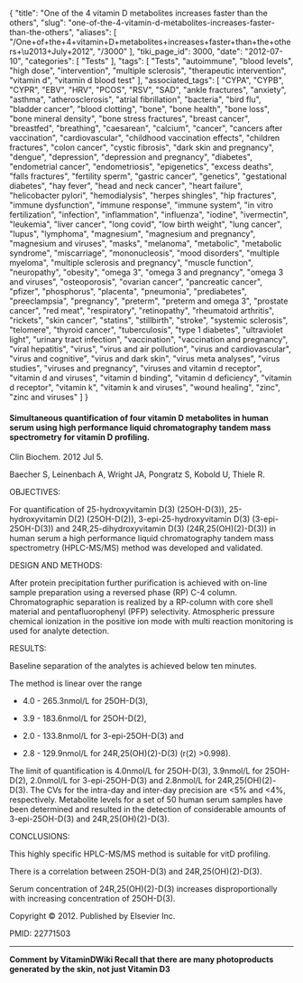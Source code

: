 {
    "title": "One of the 4 vitamin D metabolites increases faster than the others",
    "slug": "one-of-the-4-vitamin-d-metabolites-increases-faster-than-the-others",
    "aliases": [
        "/One+of+the+4+vitamin+D+metabolites+increases+faster+than+the+others+\u2013+July+2012",
        "/3000"
    ],
    "tiki_page_id": 3000,
    "date": "2012-07-10",
    "categories": [
        "Tests"
    ],
    "tags": [
        "Tests",
        "autoimmune",
        "blood levels",
        "high dose",
        "intervention",
        "multiple sclerosis",
        "therapeutic intervention",
        "vitamin d",
        "vitamin d blood test"
    ],
    "associated_tags": [
        "CYPA",
        "CYPB",
        "CYPR",
        "EBV",
        "HRV",
        "PCOS",
        "RSV",
        "SAD",
        "ankle fractures",
        "anxiety",
        "asthma",
        "atherosclerosis",
        "atrial fibrillation",
        "bacteria",
        "bird flu",
        "bladder cancer",
        "blood clotting",
        "bone",
        "bone health",
        "bone loss",
        "bone mineral density",
        "bone stress fractures",
        "breast cancer",
        "breastfed",
        "breathing",
        "caesarean",
        "calcium",
        "cancer",
        "cancers after vaccination",
        "cardiovascular",
        "childhood vaccination effects",
        "children fractures",
        "colon cancer",
        "cystic fibrosis",
        "dark skin and pregnancy",
        "dengue",
        "depression",
        "depression and pregnancy",
        "diabetes",
        "endometrial cancer",
        "endometriosis",
        "epigenetics",
        "excess deaths",
        "falls fractures",
        "fertility sperm",
        "gastric cancer",
        "genetics",
        "gestational diabetes",
        "hay fever",
        "head and neck cancer",
        "heart failure",
        "helicobacter pylori",
        "hemodialysis",
        "herpes shingles",
        "hip fractures",
        "immune dysfunction",
        "immune response",
        "immune system",
        "in vitro fertilization",
        "infection",
        "inflammation",
        "influenza",
        "iodine",
        "ivermectin",
        "leukemia",
        "liver cancer",
        "long covid",
        "low birth weight",
        "lung cancer",
        "lupus",
        "lymphoma",
        "magnesium",
        "magnesium and pregnancy",
        "magnesium and viruses",
        "masks",
        "melanoma",
        "metabolic",
        "metabolic syndrome",
        "miscarriage",
        "mononucleosis",
        "mood disorders",
        "multiple myeloma",
        "multiple sclerosis and pregnancy",
        "muscle function",
        "neuropathy",
        "obesity",
        "omega 3",
        "omega 3 and pregnancy",
        "omega 3 and viruses",
        "osteoporosis",
        "ovarian cancer",
        "pancreatic cancer",
        "pfizer",
        "phosphorus",
        "placenta",
        "pneumonia",
        "prediabetes",
        "preeclampsia",
        "pregnancy",
        "preterm",
        "preterm and omega 3",
        "prostate cancer",
        "red meat",
        "respiratory",
        "retinopathy",
        "rheumatoid arthritis",
        "rickets",
        "skin cancer",
        "statins",
        "stillbirth",
        "stroke",
        "systemic sclerosis",
        "telomere",
        "thyroid cancer",
        "tuberculosis",
        "type 1 diabetes",
        "ultraviolet light",
        "urinary tract infection",
        "vaccination",
        "vaccination and pregnancy",
        "viral hepatitis",
        "virus",
        "virus and air pollution",
        "virus and cardiovascular",
        "virus and cognitive",
        "virus and dark skin",
        "virus meta analyses",
        "virus studies",
        "viruses and pregnancy",
        "viruses and vitamin d receptor",
        "vitamin d and viruses",
        "vitamin d binding",
        "vitamin d deficiency",
        "vitamin d receptor",
        "vitamin k",
        "vitamin k and viruses",
        "wound healing",
        "zinc",
        "zinc and viruses"
    ]
}


#### Simultaneous quantification of four vitamin D metabolites in human serum using high performance liquid chromatography tandem mass spectrometry for vitamin D profiling.

Clin Biochem. 2012 Jul 5. 

Baecher S, Leinenbach A, Wright JA, Pongratz S, Kobold U, Thiele R.

OBJECTIVES:

For quantification of 25-hydroxyvitamin D(3) (25OH-D(3)), 25-hydroxyvitamin D(2) (25OH-D(2)), 3-epi-25-hydroxyvitamin D(3) (3-epi-25OH-D(3)) and 24R,25-dihydroxyvitamin D(3) (24R,25(OH)(2)-D(3)) in human serum a high performance liquid chromatography tandem mass spectrometry (HPLC-MS/MS) method was developed and validated.

DESIGN AND METHODS:

After protein precipitation further purification is achieved with on-line sample preparation using a reversed phase (RP) C-4 column. Chromatographic separation is realized by a RP-column with core shell material and pentafluorophenyl (PFP) selectivity. Atmospheric pressure chemical ionization in the positive ion mode with multi reaction monitoring is used for analyte detection.

RESULTS:

Baseline separation of the analytes is achieved below ten minutes. 

The method is linear over the range 

* 4.0 - 265.3nmol/L for 25OH-D(3), 

* 3.9 - 183.6nmol/L for 25OH-D(2), 

* 2.0 - 133.8nmol/L for 3-epi-25OH-D(3) and 

* 2.8 - 129.9nmol/L for 24R,25(OH)(2)-D(3) (r(2) >0.998). 

The limit of quantification is 4.0nmol/L for 25OH-D(3), 3.9nmol/L for 25OH-D(2), 2.0nmol/L for 3-epi-25OH-D(3) and 2.8nmol/L for 24R,25(OH)(2)-D(3). The CVs for the intra-day and inter-day precision are <5% and <4%, respectively. Metabolite levels for a set of 50 human serum samples have been determined and resulted in the detection of considerable amounts of 3-epi-25OH-D(3) and 24R,25(OH)(2)-D(3).

CONCLUSIONS:

This highly specific HPLC-MS/MS method is suitable for vitD profiling. 

There is a correlation between 25OH-D(3) and 24R,25(OH)(2)-D(3). 

Serum concentration of 24R,25(OH)(2)-D(3) increases disproportionally with increasing concentration of 25OH-D(3).

Copyright © 2012. Published by Elsevier Inc.

PMID: 22771503

---

 **Comment by VitaminDWiki Recall that there are many photoproducts generated by the skin, not just Vitamin D3**